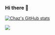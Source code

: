 ### Hi there 👋

<!--
**chazsimons/chazsimons** is a ✨ _special_ ✨ repository because its `README.md` (this file) appears on your GitHub profile.

Here are some ideas to get you started:

- 🔭 I’m currently working on ...
- 🌱 I’m currently learning ...
- 👯 I’m looking to collaborate on ...
- 🤔 I’m looking for help with ...
- 💬 Ask me about ...
- 📫 How to reach me: ...
- 😄 Pronouns: ...
- ⚡ Fun fact: ...
-->
[![Chaz's GitHub stats](https://github-readme-stats.vercel.app/api?username=chazsimons)](https://github.com/anuraghazra/github-readme-stats)

<img align="center" src="https://github-readme-stats.vercel.app/api/top-langs/?username=chazsimons" />

